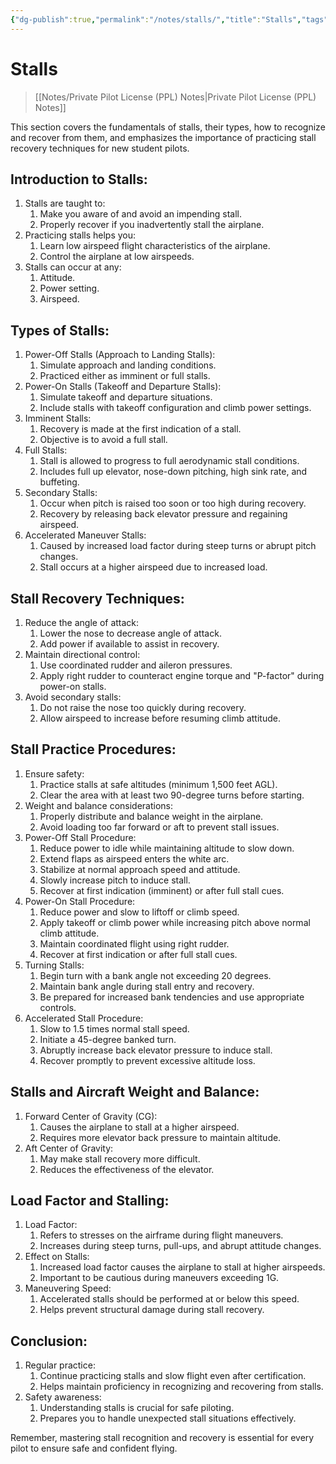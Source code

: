 ```yaml
---
{"dg-publish":true,"permalink":"/notes/stalls/","title":"Stalls","tags":["aviation","classnotes"]}
---
```



# Stalls
> [[Notes/Private Pilot License (PPL) Notes\|Private Pilot License (PPL) Notes]]


This section covers the fundamentals of stalls, their types, how to recognize and recover from them, and emphasizes the importance of practicing stall recovery techniques for new student pilots.

## Introduction to Stalls:

1. Stalls are taught to:
    1. Make you aware of and avoid an impending stall.
    2. Properly recover if you inadvertently stall the airplane.
2. Practicing stalls helps you:
    1. Learn low airspeed flight characteristics of the airplane.
    2. Control the airplane at low airspeeds.
3. Stalls can occur at any:
    1. Attitude.
    2. Power setting.
    3. Airspeed.

## Types of Stalls:

1. Power-Off Stalls (Approach to Landing Stalls):
    1. Simulate approach and landing conditions.
    2. Practiced either as imminent or full stalls.
2. Power-On Stalls (Takeoff and Departure Stalls):
    1. Simulate takeoff and departure situations.
    2. Include stalls with takeoff configuration and climb power settings.
3. Imminent Stalls:
    1. Recovery is made at the first indication of a stall.
    2. Objective is to avoid a full stall.
4. Full Stalls:
    1. Stall is allowed to progress to full aerodynamic stall conditions.
    2. Includes full up elevator, nose-down pitching, high sink rate, and buffeting.
5. Secondary Stalls:
    1. Occur when pitch is raised too soon or too high during recovery.
    2. Recovery by releasing back elevator pressure and regaining airspeed.
6. Accelerated Maneuver Stalls:
    1. Caused by increased load factor during steep turns or abrupt pitch changes.
    2. Stall occurs at a higher airspeed due to increased load.

## Stall Recovery Techniques:

1. Reduce the angle of attack:
    1. Lower the nose to decrease angle of attack.
    2. Add power if available to assist in recovery.
2. Maintain directional control:
    1. Use coordinated rudder and aileron pressures.
    2. Apply right rudder to counteract engine torque and "P-factor" during power-on stalls.
3. Avoid secondary stalls:
    1. Do not raise the nose too quickly during recovery.
    2. Allow airspeed to increase before resuming climb attitude.

## Stall Practice Procedures:

1. Ensure safety:
    1. Practice stalls at safe altitudes (minimum 1,500 feet AGL).
    2. Clear the area with at least two 90-degree turns before starting.
2. Weight and balance considerations:
    1. Properly distribute and balance weight in the airplane.
    2. Avoid loading too far forward or aft to prevent stall issues.
3. Power-Off Stall Procedure:
    1. Reduce power to idle while maintaining altitude to slow down.
    2. Extend flaps as airspeed enters the white arc.
    3. Stabilize at normal approach speed and attitude.
    4. Slowly increase pitch to induce stall.
    5. Recover at first indication (imminent) or after full stall cues.
4. Power-On Stall Procedure:
    1. Reduce power and slow to liftoff or climb speed.
    2. Apply takeoff or climb power while increasing pitch above normal climb attitude.
    3. Maintain coordinated flight using right rudder.
    4. Recover at first indication or after full stall cues.
5. Turning Stalls:
    1. Begin turn with a bank angle not exceeding 20 degrees.
    2. Maintain bank angle during stall entry and recovery.
    3. Be prepared for increased bank tendencies and use appropriate controls.
6. Accelerated Stall Procedure:
    1. Slow to 1.5 times normal stall speed.
    2. Initiate a 45-degree banked turn.
    3. Abruptly increase back elevator pressure to induce stall.
    4. Recover promptly to prevent excessive altitude loss.

## Stalls and Aircraft Weight and Balance:

1. Forward Center of Gravity (CG):
    1. Causes the airplane to stall at a higher airspeed.
    2. Requires more elevator back pressure to maintain altitude.
2. Aft Center of Gravity:
    1. May make stall recovery more difficult.
    2. Reduces the effectiveness of the elevator.

## Load Factor and Stalling:

1. Load Factor:
    1. Refers to stresses on the airframe during flight maneuvers.
    2. Increases during steep turns, pull-ups, and abrupt attitude changes.
2. Effect on Stalls:
    1. Increased load factor causes the airplane to stall at higher airspeeds.
    2. Important to be cautious during maneuvers exceeding 1G.
3. Maneuvering Speed:
    1. Accelerated stalls should be performed at or below this speed.
    2. Helps prevent structural damage during stall recovery.

## Conclusion:

1. Regular practice:
    1. Continue practicing stalls and slow flight even after certification.
    2. Helps maintain proficiency in recognizing and recovering from stalls.
2. Safety awareness:
    1. Understanding stalls is crucial for safe piloting.
    2. Prepares you to handle unexpected stall situations effectively.

Remember, mastering stall recognition and recovery is essential for every pilot to ensure safe and confident flying.